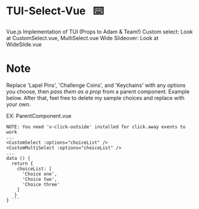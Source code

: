 # TUI-Select-Vue &nbsp; ⌨️ 
Vue.js Implementation of TUI (Props to Adam & Team!) 
Custom select: Look at CustomSelect.vue, MultiSelect.vue
Wide Slideover: Look at WideSlide.vue

# Note
Replace 'Lapel Pins', 'Challenge Coins', and 'Keychains' with any options you choose, then *pass them as a prop* from a parent component. Example below. After that, feel free to delete my sample choices and replace with your own.

EX: ParentComponent.vue

```
NOTE: You need 'v-click-outside' installed for click.away events to work
...
<CustomSelect :options="choiceList" />
<CustomMultiSelect :options="choiceList" />
...
data () {
  return {
    choiceList: [
      'Choice one',
      'Choice two',
      'Choice three'
    ]
   }
} ```
